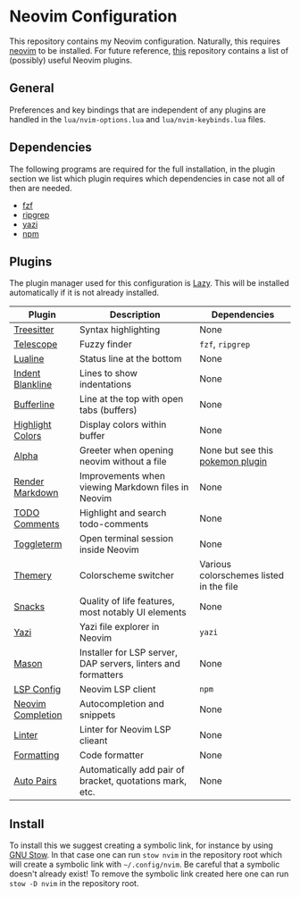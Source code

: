 # Neovim Configuration

This repository contains my Neovim configuration. Naturally, this requires [neovim](https://github.com/neovim/neovim) 
to be installed. For future reference, [this](https://github.com/rockerBOO/awesome-neovim) repository
contains a list of (possibly) useful Neovim plugins.

## General

Preferences and key bindings that are independent of any plugins are handled in the
`lua/nvim-options.lua` and `lua/nvim-keybinds.lua` files.

## Dependencies

The following programs are required for the full installation, in the plugin section we 
list which plugin requires which dependencies in case not all of then are needed.

- [fzf](https://github.com/junegunn/fzf)
- [ripgrep](https://github.com/BurntSushi/ripgrep)
- [yazi](https://github.com/sxyazi/yazi)
- [npm](https://www.npmjs.com/)


## Plugins

The plugin manager used for this configuration is [Lazy](https://github.com/folke/lazy.nvim). This
will be installed automatically if it is not already installed.

| Plugin | Description | Dependencies |
|--------|-------------|--------------|
| [Treesitter](https://github.com/nvim-treesitter/nvim-treesitter) | Syntax highlighting | None |
| [Telescope](https://github.com/nvim-telescope/telescope.nvim) | Fuzzy finder | `fzf`, `ripgrep` |
| [Lualine](https://github.com/nvim-lualine/lualine.nvim) | Status line at the bottom | None |
| [Indent Blankline](https://github.com/lukas-reineke/indent-blankline.nvim) | Lines to show indentations | None |
| [Bufferline](https://github.com/akinsho/bufferline.nvim) | Line at the top with open tabs (buffers) | None |
| [Highlight Colors](https://github.com/brenoprata10/nvim-highlight-colors) | Display colors within buffer | None |
| [Alpha](https://github.com/goolord/alpha-nvim) | Greeter when opening neovim without a file | None but see this [pokemon plugin](https://github.com/ColaMint/pokemon.nvim) |
| [Render Markdown](https://github.com/MeanderingProgrammer/render-markdown.nvim) | Improvements when viewing Markdown files in Neovim | None |
| [TODO Comments](https://github.com/folke/todo-comments.nvim) | Highlight and search todo-comments | None |
| [Toggleterm](https://github.com/akinsho/toggleterm.nvim) | Open terminal session inside Neovim | None |
| [Themery](https://github.com/zaldih/themery.nvim) | Colorscheme switcher | Various colorschemes listed in the file |
| [Snacks](https://github.com/folke/snacks.nvim) | Quality of life features, most notably UI elements | None |
| [Yazi](https://github.com/mikavilpas/yazi.nvim) | Yazi file explorer in Neovim | `yazi` |
| [Mason](https://github.com/williamboman/mason.nvim) | Installer for LSP server, DAP servers, linters and formatters | None |
| [LSP Config](https://github.com/neovim/nvim-lspconfig) | Neovim LSP client | `npm` |
| [Neovim Completion](https://github.com/hrsh7th/nvim-cmp) | Autocompletion and snippets | None |
| [Linter](https://github.com/mfussenegger/nvim-lint) | Linter for Neovim LSP clieant | None |
| [Formatting](https://github.com/stevearc/conform.nvim) | Code formatter | None |
| [Auto Pairs](https://github.com/windwp/nvim-autopairs) | Automatically add pair of bracket, quotations mark, etc. | None |

## Install

To install this we suggest creating a symbolic link, for instance by using [GNU Stow](https://www.gnu.org/software/stow/).
In that case one can run `stow nvim` in the repository root which will create a symbolic link with `~/.config/nvim`. 
Be careful that a symbolic doesn't already exist! To remove the symbolic link created here 
one can run `stow -D nvim` in the repository root.

